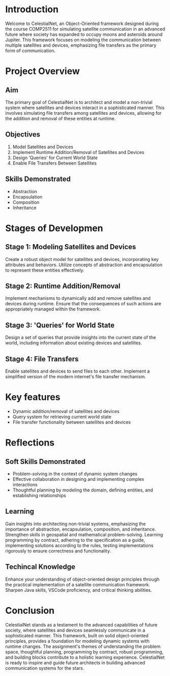 # Introduction

Welcome to CelestialNet, an Object-Oriented framework designed during the course COMP2511 for simulating satellite communication in an advanced future where society has expanded to occupy moons and asteroids around Jupiter. This framework focuses on modeling the communication between multiple satellites and devices, emphasizing file transfers as the primary form of communication.

# Project Overview

## Aim
The primary goal of CelestialNet is to architect and model a non-trivial system where satellites and devices interact in a sophisticated manner. This involves simulating file transfers among satellites and devices, allowing for the addition and removal of these entities at runtime.

## Objectives
1. Model Satellites and Devices
2. Implement Runtime Addition/Removal of Satellites and Devices
3. Design 'Queries' for Current World State
4. Enable File Transfers Between Satellites

## Skills Demonstrated
- Abstraction
- Encapsulation
- Composition
- Inheritance

# Stages of Developmen
## Stage 1: Modeling Satellites and Devices
Create a robust object model for satellites and devices, incorporating key attributes and behaviors. Utilize concepts of abstraction and encapsulation to represent these entities effectively.

## Stage 2: Runtime Addition/Removal
Implement mechanisms to dynamically add and remove satellites and devices during runtime. Ensure that the consequences of such actions are appropriately managed within the framework.

## Stage 3: 'Queries' for World State
Design a set of queries that provide insights into the current state of the world, including information about existing devices and satellites.

## Stage 4: File Transfers
Enable satellites and devices to send files to each other. Implement a simplified version of the modern internet's file transfer mechanism.

# Key features
- Dynamic addition/removal of satellites and devices
- Query system for retrieving current world state
- File transfer functionality between satellites and devices

# Reflections

## Soft Skills Demonstrated
- Problem-solving in the context of dynamic system changes
- Effective collaboration in designing and implementing complex interactions
- Thoughtful planning by modeling the domain, defining entities, and establishing relationships

## Learning
Gain insights into architecting non-trivial systems, emphasizing the importance of abstraction, encapsulation, composition, and inheritance. Strengthen skills in geospatial and mathematical problem-solving. Learning programming by contract, adhering to the specification as a guide, implementing solutions according to the rules, testing implementations rigorously to ensure correctness and functionality.

## Techincal Knowledge
Enhance your understanding of object-oriented design principles through the practical implementation of a satellite communication framework. Sharpen Java skills, VSCode proficiency, and critical thinking abilities.

# Conclusion
CelestialNet stands as a testament to the advanced capabilities of future society, where satellites and devices seamlessly communicate in a sophisticated manner. This framework, built on solid object-oriented principles, provides a foundation for modeling dynamic systems with runtime changes. The assignment's themes of understanding the problem space, thoughtful planning, programming by contract, robust programming, and building blocks contribute to a holistic learning experience. CelestialNet is ready to inspire and guide future architects in building advanced communication systems for the stars.

